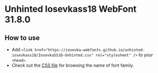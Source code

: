 # Unhinted Iosevkass18 WebFont 31.8.0

## How to use

- Add `<link href="https://iosevka-webfonts.github.io/unhinted-iosevkass18/IosevkaSS18-Unhinted.css" rel="stylesheet" />` to your `<head>`.
- Check out the [CSS file](./IosevkaSS18-Unhinted.css) for browsing the name of font family.
